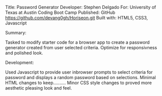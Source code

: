 Title: Password Generator
Developer: Stephen Delgado
For: University of Texas at Austin Coding Boot Camp
Published: GitHub https://github.com/devang0gh/Horiseon.git
Built with: HTML5, CSS3, Javascript



Summary:

Tasked to modify starter code for a browser app to create a password generator created from user selected criteria.  Optimize for responsivness and  polished look.


Development:

Used Javascript to provide user inbrowser prompts to select criteria for password and displays a random password based on selections. Minimal HTML changes to keep.......... Minor CSS style changes to proved more aesthetic pleasing look and feel.







